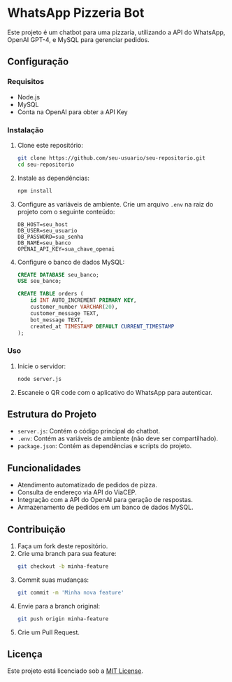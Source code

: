 # WhatsApp Pizzeria Bot

Este projeto é um chatbot para uma pizzaria, utilizando a API do WhatsApp, OpenAI GPT-4, e MySQL para gerenciar pedidos.

## Configuração

### Requisitos

- Node.js
- MySQL
- Conta na OpenAI para obter a API Key

### Instalação

1. Clone este repositório:
    ```sh
    git clone https://github.com/seu-usuario/seu-repositorio.git
    cd seu-repositorio
    ```

2. Instale as dependências:
    ```sh
    npm install
    ```

3. Configure as variáveis de ambiente. Crie um arquivo `.env` na raiz do projeto com o seguinte conteúdo:
    ```env
    DB_HOST=seu_host
    DB_USER=seu_usuario
    DB_PASSWORD=sua_senha
    DB_NAME=seu_banco
    OPENAI_API_KEY=sua_chave_openai
    ```

4. Configure o banco de dados MySQL:
    ```sql
    CREATE DATABASE seu_banco;
    USE seu_banco;

    CREATE TABLE orders (
        id INT AUTO_INCREMENT PRIMARY KEY,
        customer_number VARCHAR(20),
        customer_message TEXT,
        bot_message TEXT,
        created_at TIMESTAMP DEFAULT CURRENT_TIMESTAMP
    );
    ```

### Uso

1. Inicie o servidor:
    ```sh
    node server.js
    ```

2. Escaneie o QR code com o aplicativo do WhatsApp para autenticar.

## Estrutura do Projeto

- `server.js`: Contém o código principal do chatbot.
- `.env`: Contém as variáveis de ambiente (não deve ser compartilhado).
- `package.json`: Contém as dependências e scripts do projeto.

## Funcionalidades

- Atendimento automatizado de pedidos de pizza.
- Consulta de endereço via API do ViaCEP.
- Integração com a API do OpenAI para geração de respostas.
- Armazenamento de pedidos em um banco de dados MySQL.

## Contribuição

1. Faça um fork deste repositório.
2. Crie uma branch para sua feature:
    ```sh
    git checkout -b minha-feature
    ```
3. Commit suas mudanças:
    ```sh
    git commit -m 'Minha nova feature'
    ```
4. Envie para a branch original:
    ```sh
    git push origin minha-feature
    ```
5. Crie um Pull Request.

## Licença

Este projeto está licenciado sob a [MIT License](LICENSE).
